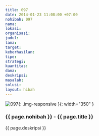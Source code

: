 ```yaml
---
title: 097
date: 2014-01-23 11:08:00 +07:00
nohibah: 097
nama: 
lokasi: 
organisasi: 
judul: 
lama: 
target: 
keberhasilan: 
tipe: 
strategi: 
kuantitas: 
dana: 
deskripsi: 
masalah: 
solusi: 
layout: hibah
---
```


![097](/static/img/hibahcms/097.png){: .img-responsive }{: width="350" }

### {{ page.nohibah }} - {{ page.title }}

{{ page.deskripsi }}
